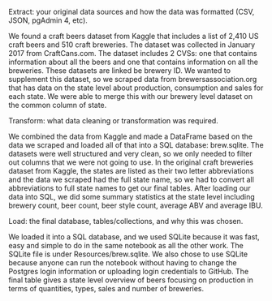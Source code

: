 Extract: your original data sources and how the data was formatted (CSV, JSON, pgAdmin 4, etc).

We found a craft beers dataset from Kaggle that includes a list of 2,410 US craft beers and 510 craft breweries. The dataset was collected in January 2017 from CraftCans.com. The dataset includes 2 CVSs: one that contains information about all the beers and one that contains information on all the breweries. These datasets are linked be brewery ID. We wanted to supplement this dataset, so we scraped data from brewersassociation.org that has data on the state level about production, consumption and sales for each state. We were able to merge this with our brewery level dataset on the common column of state.



Transform: what data cleaning or transformation was required.

We combined the data from Kaggle and made a DataFrame based on the data we scraped and loaded all of that into a SQL database: brew.sqlite. The datasets were well structured and very clean, so we only needed to filter out columns that we were not going to use. In the original craft breweries dataset from Kaggle, the states are listed as their two letter abbreviations and the data we scraped had the full state name, so we had to convert all abbreviations to full state names to get our final tables. After loading our data into SQL, we did some summary statistics at the state level including brewery count, beer count, beer style count, average ABV and average IBU. 



Load: the final database, tables/collections, and why this was chosen.

We loaded it into a SQL database, and we used SQLite because it was fast, easy and simple to do in the same notebook as all the other work. The SQLite file is under Resources/brew.sqlite. We also chose to use SQLite because anyone can run the notebook without having to change the Postgres login information or uploading login credentials to GitHub. The final table gives a state level overview of beers focusing on production in terms of quantities, types, sales and number of breweries. 



